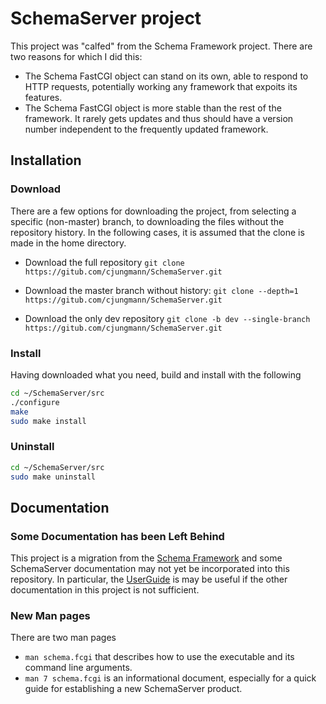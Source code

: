 # SchemaServer project

This project was "calfed" from the Schema Framework project.  There are
two reasons for which I did this:

- The Schema FastCGI object can stand on its own, able to respond to
  HTTP requests, potentially working any framework that expoits its
  features.
- The Schema FastCGI object is more stable than the rest of the
  framework.  It rarely gets updates and thus should have a version
  number independent to the frequently updated framework.

## Installation

### Download

There are a few options for downloading the project, from selecting
a specific (non-master) branch, to downloading the files without the
repository history.  In the following cases, it is assumed that the
clone is made in the home directory.

- Download the full repository
  `git clone https://gitub.com/cjungmann/SchemaServer.git`

- Download the master branch without history:
  `git clone --depth=1  https://gitub.com/cjungmann/SchemaServer.git`

- Download the only dev repository
  `git clone -b dev --single-branch https://gitub.com/cjungmann/SchemaServer.git`

### Install

Having downloaded what you need, build and install with the following

~~~sh
cd ~/SchemaServer/src
./configure
make
sudo make install
~~~~

### Uninstall

~~~sh
cd ~/SchemaServer/src
sudo make uninstall
~~~

## Documentation

### Some Documentation has been Left Behind

This project is a migration from the [Schema Framework](www.github.com/cjungmann/schemafw)
and some SchemaServer documentation may not yet be incorporated into
this repository.  In particular, the [UserGuide](https://github.com/cjungmann/schemafw/blob/master/userguide/UserGuide.md)
is may be useful if the other documentation in this project is not
sufficient.

### New Man pages

There are two man pages
- `man schema.fcgi` that describes how to use the executable and its
  command line arguments.
- `man 7 schema.fcgi` is an informational document, especially for
  a quick guide for establishing a new SchemaServer product.



